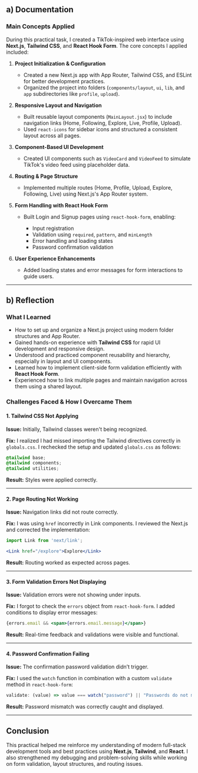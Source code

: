 ##  a) Documentation

### Main Concepts Applied

During this practical task, I created a TikTok-inspired web interface using **Next.js**, **Tailwind CSS**, and **React Hook Form**. The core concepts I applied included:

1. **Project Initialization & Configuration**

   * Created a new Next.js app with App Router, Tailwind CSS, and ESLint for better development practices.
   * Organized the project into folders (`components/layout`, `ui`, `lib`, and `app` subdirectories like `profile`, `upload`).

2. **Responsive Layout and Navigation**

   * Built reusable layout components (`MainLayout.jsx`) to include navigation links (Home, Following, Explore, Live, Profile, Upload).
   * Used `react-icons` for sidebar icons and structured a consistent layout across all pages.

3. **Component-Based UI Development**

   * Created UI components such as `VideoCard` and `VideoFeed` to simulate TikTok's video feed using placeholder data.

4. **Routing & Page Structure**

   * Implemented multiple routes (Home, Profile, Upload, Explore, Following, Live) using Next.js's App Router system.

5. **Form Handling with React Hook Form**

   * Built Login and Signup pages using `react-hook-form`, enabling:

     * Input registration
     * Validation using `required`, `pattern`, and `minLength`
     * Error handling and loading states
     * Password confirmation validation

6. **User Experience Enhancements**

   * Added loading states and error messages for form interactions to guide users.

---

##  b) Reflection

### What I Learned

* How to set up and organize a Next.js project using modern folder structures and App Router.
* Gained hands-on experience with **Tailwind CSS** for rapid UI development and responsive design.
* Understood and practiced component reusability and hierarchy, especially in layout and UI components.
* Learned how to implement client-side form validation efficiently with **React Hook Form**.
* Experienced how to link multiple pages and maintain navigation across them using a shared layout.

### Challenges Faced & How I Overcame Them

#### 1. **Tailwind CSS Not Applying**

**Issue:** Initially, Tailwind classes weren't being recognized.

**Fix:**
I realized I had missed importing the Tailwind directives correctly in `globals.css`. I rechecked the setup and updated `globals.css` as follows:

```css
@tailwind base;
@tailwind components;
@tailwind utilities;
```

**Result:** Styles were applied correctly.

---

#### 2. **Page Routing Not Working**

**Issue:** Navigation links did not route correctly.

**Fix:**
I was using `href` incorrectly in Link components. I reviewed the Next.js and corrected the implementation:

```jsx
import Link from 'next/link';

<Link href="/explore">Explore</Link>
```

**Result:** Routing worked as expected across pages.

---

#### 3. **Form Validation Errors Not Displaying**

**Issue:** Validation errors were not showing under inputs.

**Fix:**
I forgot to check the `errors` object from `react-hook-form`. I added conditions to display error messages:

```jsx
{errors.email && <span>{errors.email.message}</span>}
```

**Result:** Real-time feedback and validations were visible and functional.

---

#### 4. **Password Confirmation Failing**

**Issue:** The confirmation password validation didn’t trigger.

**Fix:**
I used the `watch` function in combination with a custom `validate` method in `react-hook-form`:

```jsx
validate: (value) => value === watch("password") || "Passwords do not match"
```

 **Result:** Password mismatch was correctly caught and displayed.

---


## Conclusion

This practical helped me reinforce my understanding of modern full-stack development tools and best practices using **Next.js**, **Tailwind**, and **React**. I also strengthened my debugging and problem-solving skills while working on form validation, layout structures, and routing issues.

